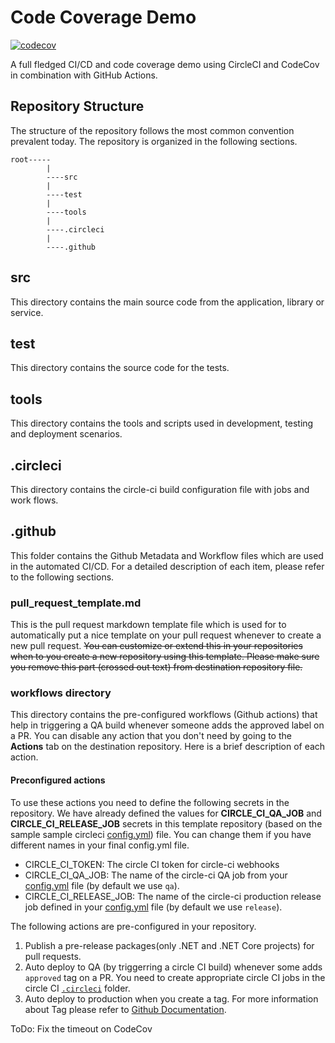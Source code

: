 # Code Coverage Demo

[![codecov](https://codecov.io/gh/pradeep-singh-talabat/CodeCoverageDemo/branch/master/graph/badge.svg)](https://codecov.io/gh/pradeep-singh-talabat/CodeCoverageDemo)

A full fledged CI/CD and code coverage demo using CircleCI and CodeCov in combination with GitHub Actions.

## Repository Structure

The structure of the repository follows the most common convention prevalent today. The repository is organized in the following sections.
```
root-----
        |
        ----src
        |
        ----test
        |
        ----tools
        |
        ----.circleci
        |
        ----.github
```

## src

This directory contains the main source code from the application, library or service.

## test

This directory contains the source code for the tests.

## tools

This directory contains the tools and scripts used in development, testing and deployment scenarios.

## .circleci

This directory contains the circle-ci build configuration file with jobs and work flows.

## .github

This folder contains the Github Metadata and Workflow files which are used in the automated CI/CD. For a detailed description of each item, please refer to the following sections.

### pull_request_template.md

This is the pull request markdown template file which is used for to automatically put a nice template on your pull request whenever to create a new pull request. ~~You can customize or extend this in your repositories when to you create a new repository using this template. Please make sure you remove this part (crossed out text) from destination repository file.~~

### workflows directory

This directory contains the pre-configured workflows (Github actions) that help in triggering a QA build whenever someone adds the approved label on a PR. You can disable any action that you don't need by going to the **Actions** tab on the destination repository. Here is a brief description of each action.

#### Preconfigured actions

To use these actions you need to define the following secrets in the repository. We have already defined the values for **CIRCLE_CI_QA_JOB** and **CIRCLE_CI_RELEASE_JOB** secrets in this template repository (based on the sample sample circleci [config.yml](../.circleci/config.yml)) file. You can change them if you have different names in your final config.yml file.
* CIRCLE_CI_TOKEN: The circle CI token for circle-ci webhooks
* CIRCLE_CI_QA_JOB: The name of the circle-ci QA job from your [config.yml](../.circleci/config.yml) file (by default we use ```qa```).
* CIRCLE_CI_RELEASE_JOB: The name of the circle-ci production release job defined in your [config.yml](../.circleci/config.yml) file (by default we use ```release```).

The following actions are pre-configured in your repository. 
1. Publish a pre-release packages(only .NET and .NET Core projects) for pull requests.
2. Auto deploy to QA (by triggerring a circle CI build) whenever some adds ```approved``` tag on a PR. You need to create appropriate circle CI jobs in the circle CI [```.circleci```](../.circleci/README.md) folder.
3. Auto deploy to production when you create a tag. For more information about Tag please refer to [Github Documentation](https://developer.github.com/v3/git/tags/).

ToDo: Fix the timeout on CodeCov

